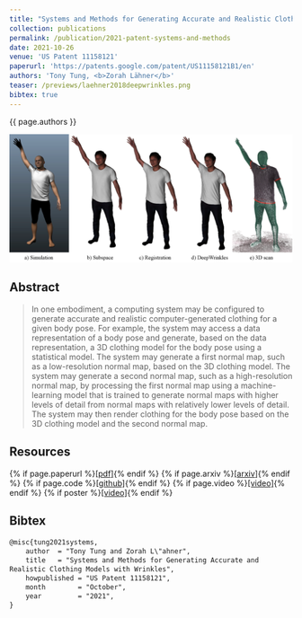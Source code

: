 ```yaml
---
title: "Systems and Methods for Generating Accurate and Realistic Clothing Models with Wrinkles"
collection: publications
permalink: /publication/2021-patent-systems-and-methods
date: 2021-10-26
venue: 'US Patent 11158121'
paperurl: 'https://patents.google.com/patent/US11158121B1/en'
authors: 'Tony Tung, <b>Zorah Lähner</b>'
teaser: /previews/laehner2018deepwrinkles.png
bibtex: true
---
```


{{ page.authors }}

<img class="pub_teaser" src="../images/previews/laehner2018deepwrinkles.png" alt="Teaser Image" title="teaser" />

## Abstract

> In one embodiment, a computing system may be configured to generate accurate and realistic computer-generated clothing for a given body pose. For example, the system may access a data representation of a body pose and generate, based on the data representation, a 3D clothing model for the body pose using a statistical model. The system may generate a first normal map, such as a low-resolution normal map, based on the 3D clothing model. The system may generate a second normal map, such as a high-resolution normal map, by processing the first normal map using a machine-learning model that is trained to generate normal maps with higher levels of detail from normal maps with relatively lower levels of detail. The system may then render clothing for the body pose based on the 3D clothing model and the second normal map.

## Resources

{% if page.paperurl %}<a href=" {{ page.paperurl }} ">[pdf]</a>{% endif %} {% if page.arxiv %}<a href=" {{ page.arxiv }} ">[arxiv]</a>{% endif %} {% if page.code %}<a href=" {{ page.code }} ">[github]</a>{% endif %} {% if page.video %}<a href=" {{ page.video }} ">[video]</a>{% endif %} {% if poster %}<a href=" {{ page.poster }} ">[video]</a>{% endif %}

## Bibtex

    @misc{tung2021systems,
        author 	= "Tony Tung and Zorah L\"ahner",
        title 	= "Systems and Methods for Generating Accurate and Realistic Clothing Models with Wrinkles",
        howpublished = "US Patent 11158121",
        month        = "October",
        year         = "2021",
    }
